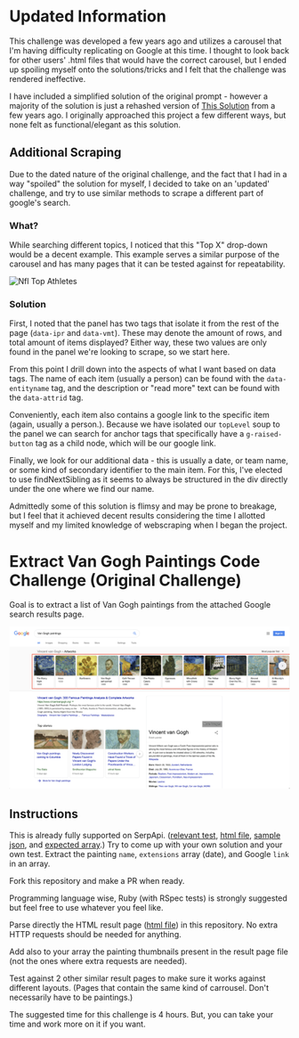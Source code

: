 # Updated Information

This challenge was developed a few years ago and utilizes a carousel that I'm having difficulty replicating on Google at this time. I thought to look back for other users' .html files that would have the correct carousel, but I ended up spoiling myself onto the solutions/tricks and I felt that the challenge was rendered ineffective.

I have included a simplified solution of the original prompt - however a majority of the solution is just a rehashed version of [This Solution](https://github.com/marm123/code-challenge/tree/master) from a few years ago. I originally approached this project a few different ways, but none felt as functional/elegant as this solution.

## Additional Scraping
Due to the dated nature of the original challenge, and the fact that I had in a way "spoiled" the solution for myself, I decided to take on an 'updated' challenge, and try to use similar methods to scrape a different part of google's search.

### What?
While searching different topics, I noticed that this "Top X" drop-down would be a decent example.
This example serves a similar purpose of the carousel and has many pages that it can be tested against for repeatability.

![Nfl Top Athletes]([files\top-athlete-example.png](https://github.com/kozeee/SerpApi_Code_Challenge/blob/master/files/top-athlete-example.png))

### Solution

First, I noted that the panel has two tags that isolate it from the rest of the page (`data-ipr` and `data-vmt`). These may denote the amount of rows, and total amount of items displayed? Either way, these two values are only found in the panel we're looking to scrape, so we start here.

From this point I drill down into the aspects of what I want based on data tags. The name of each item (usually a person) can be found with the `data-entityname` tag, and the description or "read more" text can be found with the `data-attrid` tag. 

Conveniently, each item also contains a google link to the specific item (again, usually a person.). Because we have isolated our `topLevel` soup to the panel we can search for anchor tags that specifically have a `g-raised-button` tag as a child node, which will be our google link.

Finally, we look for our additional data - this is usually a date, or team name, or some kind of secondary identifier to the main item. For this, I've elected to use findNextSibling as it seems to always be structured in the div directly under the one where we find our name.

Admittedly some of this solution is flimsy and may be prone to breakage, but I feel that it achieved decent results considering the time I allotted myself and my limited knowledge of webscraping when I began the project.




# Extract Van Gogh Paintings Code Challenge (Original Challenge)

Goal is to extract a list of Van Gogh paintings from the attached Google search results page.

![Van Gogh paintings](https://github.com/serpapi/code-challenge/blob/master/files/van-gogh-paintings.png?raw=true "Van Gogh paintings")

## Instructions

This is already fully supported on SerpApi. ([relevant test], [html file], [sample json], and [expected array].)
Try to come up with your own solution and your own test.
Extract the painting `name`, `extensions` array (date), and Google `link` in an array.

Fork this repository and make a PR when ready.

Programming language wise, Ruby (with RSpec tests) is strongly suggested but feel free to use whatever you feel like.

Parse directly the HTML result page ([html file]) in this repository. No extra HTTP requests should be needed for anything.

[relevant test]: https://github.com/serpapi/test-knowledge-graph-desktop/blob/master/spec/knowledge_graph_claude_monet_paintings_spec.rb
[sample json]: https://raw.githubusercontent.com/serpapi/code-challenge/master/files/van-gogh-paintings.json
[html file]: https://raw.githubusercontent.com/serpapi/code-challenge/master/files/van-gogh-paintings.html
[expected array]: https://raw.githubusercontent.com/serpapi/code-challenge/master/files/expected-array.json

Add also to your array the painting thumbnails present in the result page file (not the ones where extra requests are needed). 

Test against 2 other similar result pages to make sure it works against different layouts. (Pages that contain the same kind of carrousel. Don't necessarily have to be paintings.)

The suggested time for this challenge is 4 hours. But, you can take your time and work more on it if you want.
